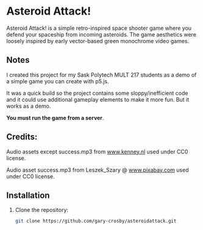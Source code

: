 # Asteroid Attack!

Asteroid Attack! is a simple retro-inspired space shooter game where you defend your spaceship from incoming asteroids. The game aesthetics were loosely inspired by early vector-based green monochrome video games.

## Notes

I created this project for my Sask Polytech MULT 217 students as a demo of a simple game you can create with p5.js.

It was a quick build so the project contains some sloppy/inefficient code and it could use additional gameplay elements to make it more fun. But it works as a demo.

**You must run the game from a server**.


## Credits:

Audio assets except success.mp3 from www.kenney.nl used under CC0 license.

Audio asset success.mp3 from Leszek_Szary @ www.pixabay.com used under CC0 license.


## Installation
1. Clone the repository:
   ```bash
   git clone https://github.com/gary-crosby/asteroidattack.git
   
